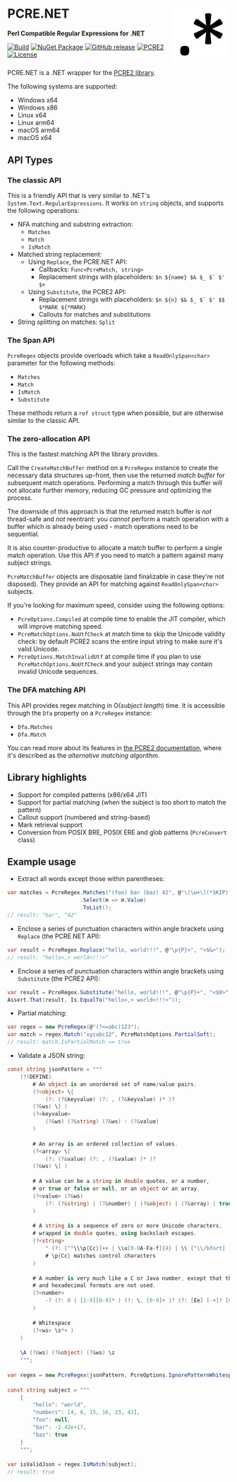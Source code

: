 # PCRE.NET                    <picture><source media="(prefers-color-scheme: dark)" srcset="icon-dark.png"><img src="icon.png" align="right" alt="Logo"></picture>

**Perl Compatible Regular Expressions for .NET**

[![Build](https://github.com/ltrzesniewski/pcre-net/workflows/Build/badge.svg)](https://github.com/ltrzesniewski/pcre-net/actions?query=workflow%3ABuild)
[![NuGet Package](https://img.shields.io/nuget/v/PCRE.NET.svg?logo=NuGet)](https://www.nuget.org/packages/PCRE.NET)
[![GitHub release](https://img.shields.io/github/release/ltrzesniewski/pcre-net.svg?logo=GitHub)](https://github.com/ltrzesniewski/pcre-net/releases)
[![PCRE2](https://img.shields.io/badge/pcre2-v10.45-blue.svg)](https://github.com/PCRE2Project/pcre2)
[![License](https://img.shields.io/badge/license-BSD-blue.svg)](https://github.com/ltrzesniewski/pcre-net/blob/master/LICENCE)
<br clear="right" />

PCRE.NET is a .NET wrapper for the [PCRE2 library](https://github.com/PCRE2Project/pcre2).

The following systems are supported:

 - Windows x64
 - Windows x86
 - Linux x64
 - Linux arm64
 - macOS arm64
 - macOS x64

## API Types

### The classic API

This is a friendly API that is very similar to .NET's `System.Text.RegularExpressions`. It works on `string` objects, and supports the following operations:

- NFA matching and substring extraction:
  - `Matches`
  - `Match`
  - `IsMatch`
- Matched string replacement:
  - Using `Replace`, the PCRE.NET API:
    - Callbacks: `Func<PcreMatch, string>`
    - Replacement strings with placeholders: ``$n ${name} $& $_ $` $' $+``
  - Using `Substitute`, the PCRE2 API:
      - Replacement strings with placeholders: ``$n ${n} $& $_ $` $' $$ $*MARK ${*MARK}``
      - Callouts for matches and substitutions
- String splitting on matches: `Split`

### The Span API

`PcreRegex` objects provide overloads which take a `ReadOnlySpan<char>` parameter for the following methods:

- `Matches`
- `Match`
- `IsMatch`
- `Substitute`

These methods return a `ref struct` type when possible, but are otherwise similar to the classic API.

### The zero-allocation API

This is the fastest matching API the library provides.

Call the `CreateMatchBuffer` method on a `PcreRegex` instance to create the necessary data structures up-front, then use the returned _match buffer_ for subsequent match operations. Performing a match through this buffer will not allocate further memory, reducing GC pressure and optimizing the process.

The downside of this approach is that the returned match buffer is _not_ thread-safe and _not_ reentrant: you _cannot_ perform a match operation with a buffer which is already being used - match operations need to be sequential.

It is also counter-productive to allocate a match buffer to perform a single match operation. Use this API if you need to match a pattern against many subject strings.

`PcreMatchBuffer` objects are disposable (and finalizable in case they're not disposed). They provide an API for matching against `ReadOnlySpan<char>` subjects.

If you're looking for maximum speed, consider using the following options:

- `PcreOptions.Compiled` at compile time to enable the JIT compiler, which will improve matching speed.
- `PcreMatchOptions.NoUtfCheck` at match time to skip the Unicode validity check: by default PCRE2 scans the entire input string to make sure it's valid Unicode.
- `PcreOptions.MatchInvalidUtf` at compile time if you plan to use `PcreMatchOptions.NoUtfCheck` and your subject strings may contain invalid Unicode sequences.

### The DFA matching API

This API provides regex matching in O(_subject length_) time. It is accessible through the `Dfa` property on a `PcreRegex` instance:

- `Dfa.Matches`
- `Dfa.Match`

You can read more about its features in [the PCRE2 documentation](https://pcre2project.github.io/pcre2/doc/html/pcre2matching.html), where it's described as the _alternative matching algorithm_.

## Library highlights

- Support for compiled patterns (x86/x64 JIT)
- Support for partial matching (when the subject is too short to match the pattern)
- Callout support (numbered and string-based)
- Mark retrieval support
- Conversion from POSIX BRE, POSIX ERE and glob patterns (`PcreConvert` class)

## Example usage

- Extract all words except those within parentheses:

```C#
var matches = PcreRegex.Matches("(foo) bar (baz) 42", @"\(\w+\)(*SKIP)(*FAIL)|\w+")
                       .Select(m => m.Value)
                       .ToList();
// result: "bar", "42"
```

- Enclose a series of punctuation characters within angle brackets using `Replace` (the PCRE.NET API):

```C#
var result = PcreRegex.Replace("hello, world!!!", @"\p{P}+", "<$&>");
// result: "hello<,> world<!!!>"
```

- Enclose a series of punctuation characters within angle brackets using `Substitute` (the PCRE2 API):

```C#
var result = PcreRegex.Substitute("hello, world!!!", @"\p{P}+", "<$0>", PcreOptions.None, PcreSubstituteOptions.SubstituteGlobal);
Assert.That(result, Is.EqualTo("hello<,> world<!!!>"));
```

- Partial matching:

```C#
var regex = new PcreRegex(@"(?<=abc)123");
var match = regex.Match("xyzabc12", PcreMatchOptions.PartialSoft);
// result: match.IsPartialMatch == true
```

- Validate a JSON string:

```C#
const string jsonPattern = """
    (?(DEFINE)
        # An object is an unordered set of name/value pairs.
        (?<object> \{
            (?: (?&keyvalue) (?: , (?&keyvalue) )* )?
        (?&ws) \} )
        (?<keyvalue>
            (?&ws) (?&string) (?&ws) : (?&value)
        )

        # An array is an ordered collection of values.
        (?<array> \[
            (?: (?&value) (?: , (?&value) )* )?
        (?&ws) \] )

        # A value can be a string in double quotes, or a number,
        # or true or false or null, or an object or an array.
        (?<value> (?&ws)
            (?: (?&string) | (?&number) | (?&object) | (?&array) | true | false | null )
        )

        # A string is a sequence of zero or more Unicode characters,
        # wrapped in double quotes, using backslash escapes.
        (?<string>
            " (?: [^"\\\p{Cc}]++ | \\u[0-9A-Fa-f]{4} | \\ ["\\/bfnrt] )* "
            # \p{Cc} matches control characters
        )

        # A number is very much like a C or Java number, except that the octal
        # and hexadecimal formats are not used.
        (?<number>
            -? (?: 0 | [1-9][0-9]* ) (?: \. [0-9]+ )? (?: [Ee] [-+]? [0-9]+ )?
        )

        # Whitespace
        (?<ws> \s*+ )
    )

    \A (?&ws) (?&object) (?&ws) \z
    """;

var regex = new PcreRegex(jsonPattern, PcreOptions.IgnorePatternWhitespace);

const string subject = """
    {
        "hello": "world",
        "numbers": [4, 8, 15, 16, 23, 42],
        "foo": null,
        "bar": -2.42e+17,
        "baz": true
    }
    """;

var isValidJson = regex.IsMatch(subject);
// result: true
```
